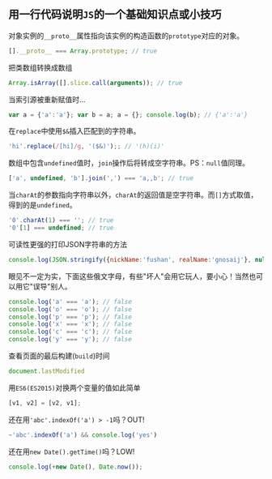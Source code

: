 ## 用一行代码说明`JS`的一个基础知识点或小技巧

对象实例的`__proto__`属性指向该实例的构造函数的`prototype`对应的对象。

```js
[].__proto__ === Array.prototype; // true
```

把类数组转换成数组

```js
Array.isArray([].slice.call(arguments)); // true
```

当索引源被重新赋值时...

```js
var a = {'a':'a'}; var b = a; a = {}; console.log(b); // {'a':'a'}
```

在`replace`中使用`$&`插入匹配到的字符串。

```js
'hi'.replace(/[hi]/g, '($&)');; // '(h)(i)'
```

数组中包含`undefined`值时，`join`操作后将转成空字符串。PS：`null`值同理。

```js
['a', undefined, 'b'].join(',') === 'a,,b'; // true
```

当`charAt`的参数指向字符串以外，`charAt`的返回值是空字符串。而`[]`方式取值，得到的是`undefined`。

```js
'0'.charAt(1) === ''; // true
'0'[1] === undefined; // true
```

可读性更强的打印JSON字符串的方法

```js
console.log(JSON.stringify({nickName:'fushan', realName:'gnosaij'}, null, 2));
```

眼见不一定为实，下面这些俄文字母，有些"坏人"会用它玩人，要小心！当然也可以用它"误导"别人。

```js
console.log('а' === 'a'); // false
console.log('о' === 'o'); // false
console.log('р' === 'p'); // false
console.log('х' === 'x'); // false
console.log('с' === 'c'); // false
console.log('у' === 'y'); // false

```

查看页面的最后构建(`build`)时间

```js
document.lastModified
```

用`ES6(ES2015)`对换两个变量的值如此简单

```js
[v1, v2] = [v2, v1];
```

还在用`'abc'.indexOf('a') > -1`吗？OUT!

```js
~'abc'.indexOf('a') && console.log('yes')
```

还在用`new Date().getTime()`吗？LOW!

```js
console.log(+new Date(), Date.now());
```





